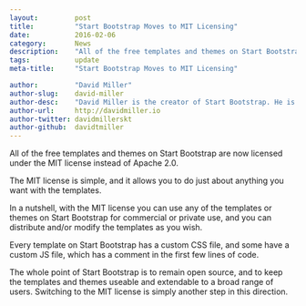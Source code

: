```yaml
---
layout:			post
title:			"Start Bootstrap Moves to MIT Licensing"
date:			2016-02-06
category:		News
description:	"All of the free templates and themes on Start Bootstrap are now licensed under the MIT license..."
tags:			update
meta-title:		"Start Bootstrap Moves to MIT Licensing"

author:			"David Miller"
author-slug:	david-miller
author-desc:	"David Miller is the creator of Start Bootstrap. He is a front end web designer and developer working out of sunny Orlando, Florida."
author-url:		http://davidmiller.io
author-twitter:	davidmillerskt
author-github:	davidtmiller
---
```


All of the free templates and themes on Start Bootstrap are now licensed under the MIT license instead of Apache 2.0.

The MIT license is simple, and it allows you to do just about anything you want with the templates.

In a nutshell, with the MIT license you can use any of the templates or themes on Start Bootstrap for commercial or private use, and you can distribute and/or modify the templates as you wish.

Every template on Start Bootstrap has a custom CSS file, and some have a custom JS file, which has a comment in the first few lines of code.

The whole point of Start Bootstrap is to remain open source, and to keep the templates and themes useable and extendable to a broad range of users. Switching to the MIT license is simply another step in this direction.
